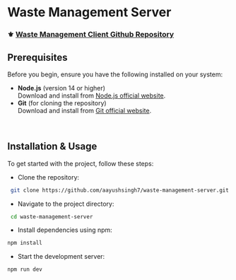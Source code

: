 # Waste Management Server

### ⚜ [Waste Management Client Github Repository](https://github.com/aayushsingh7/waste-management-client.git)


## Prerequisites

Before you begin, ensure you have the following installed on your system:

- **Node.js** (version 14 or higher)  
  Download and install from [Node.js official website](https://nodejs.org/).
- **Git** (for cloning the repository)  
  Download and install from [Git official website](https://git-scm.com/).

<br>

## Installation & Usage

To get started with the project, follow these steps:

- Clone the repository:

```bash
 git clone https://github.com/aayushsingh7/waste-management-server.git
```

- Navigate to the project directory:

```bash
 cd waste-management-server
```

- Install dependencies using npm:

```bash
npm install
```

- Start the development server:

```bash
npm run dev
```
